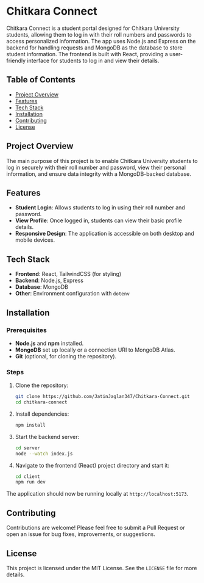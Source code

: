 # Chitkara Connect

Chitkara Connect is a student portal designed for Chitkara University students, allowing them to log in with their roll numbers and passwords to access personalized information. The app uses Node.js and Express on the backend for handling requests and MongoDB as the database to store student information. The frontend is built with React, providing a user-friendly interface for students to log in and view their details.

## Table of Contents

- [Project Overview](#project-overview)
- [Features](#features)
- [Tech Stack](#tech-stack)
- [Installation](#installation)
- [Contributing](#contributing)
- [License](#license)

## Project Overview

The main purpose of this project is to enable Chitkara University students to log in securely with their roll number and password, view their personal information, and ensure data integrity with a MongoDB-backed database.

## Features

- **Student Login**: Allows students to log in using their roll number and password.
- **View Profile**: Once logged in, students can view their basic profile details.
- **Responsive Design**: The application is accessible on both desktop and mobile devices.

## Tech Stack

- **Frontend**: React, TailwindCSS (for styling)
- **Backend**: Node.js, Express
- **Database**: MongoDB
- **Other**: Environment configuration with `dotenv`

## Installation

### Prerequisites

- **Node.js** and **npm** installed.
- **MongoDB** set up locally or a connection URI to MongoDB Atlas.
- **Git** (optional, for cloning the repository).

### Steps

1. Clone the repository:

    ```bash
    git clone https://github.com/JatinJaglan347/Chitkara-Connect.git
    cd chitkara-connect
    ```

2. Install dependencies:

    ```bash
    npm install
    ```

3. Start the backend server:

    ```bash
    cd server
    node --watch index.js
    ```

4. Navigate to the frontend (React) project directory and start it:

    ```bash
    cd client
    npm run dev 
    ```

The application should now be running locally at `http://localhost:5173`.

## Contributing

Contributions are welcome! Please feel free to submit a Pull Request or open an issue for bug fixes, improvements, or suggestions.

## License

This project is licensed under the MIT License. See the `LICENSE` file for more details.
